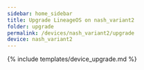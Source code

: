 ```yaml
---
sidebar: home_sidebar
title: Upgrade LineageOS on nash_variant2
folder: upgrade
permalink: /devices/nash_variant2/upgrade
device: nash_variant2
---
```

{% include templates/device_upgrade.md %}
